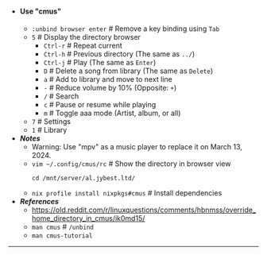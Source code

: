 - #### Use "cmus"
    - `:unbind browser enter` # Remove a key binding using `Tab`
    - `5` # Display the directory browser
        - `Ctrl-r` # Repeat current
        - `Ctrl-h` # Previous directory (The same as `../`)
        - `Ctrl-j` # Play (The same as `Enter`)
        - `D` # Delete a song from library (The same as `Delete`)
        - `a` # Add to library and move to next line
        - `-` # Reduce volume by 10% (Opposite: `+`)
        - `/` # Search
        - `c` # Pause or resume while playing
        - `m` # Toggle aaa mode (Artist, album, or all)
    - `7` # Settings
    - `1` # Library
- ***Notes***
    - Warning: Use "mpv" as a music player to replace it on March 13, 2024.
    - `vim ~/.config/cmus/rc` # Show the directory in browser view
      ```
      cd /mnt/server/al.jybest.ltd/
      ```
    - `nix profile install nixpkgs#cmus` # Install dependencies
- ***References***
    - https://old.reddit.com/r/linuxquestions/comments/hbnmss/override_home_directory_in_cmus/ik0md15/
    - `man cmus` # `/unbind`
    - `man cmus-tutorial`
- ---
